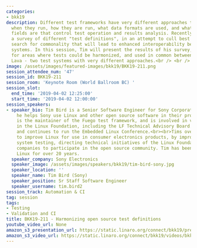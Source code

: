 ```yaml
---
categories:
- bkk19
description: Different test frameworks have very different approaches to tests, including
  when they run, how they are run, what data formats are used, and what the various
  fields are that control test operation and results analysis. Recently, Tim has conducted
  a survey of different "test definitions", in an attempt to cull best practices and
  search for commonality that will lead to enhanced interoperability between test
  systems. In this session, Tim will present the results of his survey, and make suggestions
  for areas where tests could be harmonized, and used in common between Fuego and
  Lava - two test systems with very different approaches.<br /> <br />
image: /assets/images/featured-images/bkk19/BKK19-211.png
session_attendee_num: '47'
session_id: BKK19-211
session_room: 'Keynote Room (World Ballroom BC) '
session_slot:
  end_time: '2019-04-02 12:25:00'
  start_time: '2019-04-02 12:00:00'
session_speakers:
- speaker_bio: Tim Bird is a Senior Software Engineer for Sony Corporation, where
    he helps Sony use Linux and other open source software in their products. Tim
    is the maintainer of the Fuego test framework, and is involved in various groups
    in the Linux Foundation, including the LF Technical Advisory Board. Tim created
    and continues to run the Embedded Linux Conference.<br><br>Tims overall goal is
    to improve Linux for use in consumer electronics products, by improving Linux
    system testing, directing technical initiatives of the Linux Foundation, and encouraging
    companies to participate in the open source community. Tim has been working with
    Linux for over 20 years.
  speaker_company: Sony Electronics
  speaker_image: /assets/images/speakers/bkk19/tim-bird-sony.jpg
  speaker_location: ''
  speaker_name: Tim Bird (Sony)
  speaker_position: Sr Staff Software Engineer
  speaker_username: tim.bird2
session_track: Automation & CI
tag: session
tags:
- Testing
- Validation and CI
title: BKK19-211 - Harmonizing open source test definitions
youtube_video_url: None
amazon_s3_presentation_url: https://static.linaro.org/connect/bkk19/presentations/bkk19-211.pdf
amazon_s3_video_url: https://static.linaro.org/connect/bkk19/videos/bkk19-211.mp4
---
```


